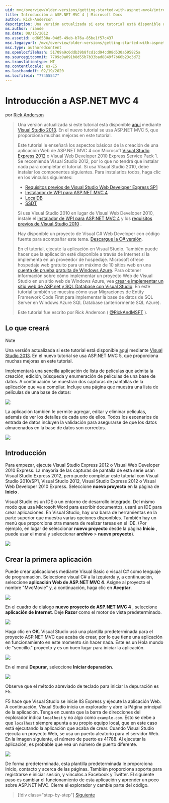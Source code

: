 ```yaml
---
uid: mvc/overview/older-versions/getting-started-with-aspnet-mvc4/intro-to-aspnet-mvc-4
title: Introducción a ASP.NET MVC 4 | Microsoft Docs
author: Rick-Anderson
description: Una versión actualizada si este tutorial está disponible aquí mediante Visual Studio 2013. En el nuevo tutorial se usa ASP.NET MVC 5, que proporciona muchas mejoras sobre t...
ms.author: riande
ms.date: 08/15/2012
ms.assetid: ed66530a-04d5-49eb-b76a-85be1f57c437
msc.legacyurl: /mvc/overview/older-versions/getting-started-with-aspnet-mvc4/intro-to-aspnet-mvc-4
msc.type: authoredcontent
ms.openlocfilehash: 51709a9c6ddb39b8fcd1cd94cd08d530a595825a
ms.sourcegitcommit: 7709c0a091b8d55b7b33bad8849f7b66b23c3d72
ms.translationtype: MT
ms.contentlocale: es-ES
ms.lasthandoff: 02/19/2020
ms.locfileid: "77455547"
---
```

# <a name="intro-to-aspnet-mvc-4"></a>Introducción a ASP.NET MVC 4

por [Rick Anderson](https://twitter.com/RickAndMSFT)

> Una versión actualizada si este tutorial está disponible [aquí](../../getting-started/introduction/getting-started.md) mediante [Visual Studio 2013](https://my.visualstudio.com/Downloads?q=visual%20studio%202013). En el nuevo tutorial se usa ASP.NET MVC 5, que proporciona muchas mejoras en este tutorial.
>
> Este tutorial le enseñará los aspectos básicos de la creación de una aplicación Web de ASP.NET MVC 4 con Microsoft [Visual Studio Express 2012](https://www.microsoft.com/visualstudio/11/products/express) o Visual Web Developer 2010 Express Service Pack 1. Se recomienda Visual Studio 2012, por lo que no tendrá que instalar nada para completar el tutorial. Si usa Visual Studio 2010, debe instalar los componentes siguientes. Para instalarlos todos, haga clic en los vínculos siguientes:
>
> - [Requisitos previos de Visual Studio Web Developer Express SP1](https://www.microsoft.com/web/gallery/install.aspx?appid=VWD2010SP1Pack)
> - [Instalador de WPI para ASP.NET MVC 4](https://go.microsoft.com/fwlink/?LinkId=243392)
> - [LocalDB](https://www.microsoft.com/web/gallery/install.aspx?appid=SQLLocalDBOnly_11_0)
> - [SSDT](https://blogs.msdn.com/b/rickandy/archive/2012/08/02/installing-and-using-sql-server-data-tools-ssdt-on-visual-studio-2010-and-vwd.aspx)
>
> Si usa Visual Studio 2010 en lugar de Visual Web Developer 2010, instale el [instalador de WPI para ASP.NET MVC 4](https://go.microsoft.com/fwlink/?LinkId=243392) y los [requisitos previos de Visual Studio 2010](https://www.microsoft.com/web/gallery/install.aspx?appsxml=&amp;appid=VS2010SP1Pack) .
>
> Hay disponible un proyecto de Visual C# Web Developer con código fuente para acompañar este tema. [Descargue la C# versión](https://code.msdn.microsoft.com/Intro-to-ASPNET-MVC-4-61d0219d/file/114480/1/MvcMovie.zip).
>
> En el tutorial, ejecute la aplicación en Visual Studio. También puede hacer que la aplicación esté disponible a través de Internet si la implementa en un proveedor de hospedaje. Microsoft ofrece hospedaje web gratuito para un máximo de 10 sitios web en una [cuenta de prueba gratuita de Windows Azure](https://www.windowsazure.com/pricing/free-trial/?WT.mc_id=A443DD604). Para obtener información sobre cómo implementar un proyecto Web de Visual Studio en un sitio web de Windows Azure, vea [crear e implementar un sitio web de ASP.net y SQL Database con Visual Studio](https://docs.microsoft.com/dotnet/azure/). En este tutorial también se muestra cómo usar Migraciones de Entity Framework Code First para implementar la base de datos de SQL Server en Windows Azure SQL Database (anteriormente SQL Azure).
>
> Este tutorial fue escrito por Rick Anderson ( [@RickAndMSFT](https://twitter.com/#!/RickAndMSFT) ).

## <a name="what-youll-build"></a>Lo que creará

> [!NOTE]
> Una versión actualizada si este tutorial está disponible [aquí](../../getting-started/introduction/getting-started.md) mediante [Visual Studio 2013](https://my.visualstudio.com/Downloads?q=visual%20studio%202013). En el nuevo tutorial se usa ASP.NET MVC 5, que proporciona muchas mejoras en este tutorial.

Implementará una sencilla aplicación de lista de películas que admita la creación, edición, búsqueda y enumeración de películas de una base de datos. A continuación se muestran dos capturas de pantallas de la aplicación que va a compilar. Incluye una página que muestra una lista de películas de una base de datos:

![](intro-to-aspnet-mvc-4/_static/image1.png)

La aplicación también le permite agregar, editar y eliminar películas, además de ver los detalles de cada uno de ellos. Todos los escenarios de entrada de datos incluyen la validación para asegurarse de que los datos almacenados en la base de datos son correctos.

![](intro-to-aspnet-mvc-4/_static/image2.png)

## <a name="getting-started"></a>Introducción

Para empezar, ejecute Visual Studio Express 2012 o Visual Web Developer 2010 Express. La mayoría de las capturas de pantalla de esta serie usan Visual Studio Express 2012, pero puede completar este tutorial con Visual Studio 2010/SP1, Visual Studio 2012, Visual Studio Express 2012 o Visual Web Developer 2010 Express. Seleccione **nuevo proyecto** en la página de **Inicio** .

Visual Studio es un IDE o un entorno de desarrollo integrado. Del mismo modo que usa Microsoft Word para escribir documentos, usará un IDE para crear aplicaciones. En Visual Studio, hay una barra de herramientas en la parte superior que muestra varias opciones disponibles. También hay un menú que proporciona otra manera de realizar tareas en el IDE. (Por ejemplo, en lugar de seleccionar **nuevo proyecto** desde la página **Inicio** , puede usar el menú y seleccionar **archivo** &gt; **nuevo proyecto**).

![](intro-to-aspnet-mvc-4/_static/image3.png)

## <a name="creating-your-first-application"></a>Crear la primera aplicación

Puede crear aplicaciones mediante Visual Basic o visual C# como lenguaje de programación. Seleccione visual C# a la izquierda y, a continuación, seleccione **aplicación Web de ASP.NET MVC 4**. Asigne al proyecto el nombre &quot;MvcMovie&quot; y, a continuación, haga clic en **Aceptar**.

![](intro-to-aspnet-mvc-4/_static/image4.png)

En el cuadro de diálogo **nuevo proyecto de ASP.NET MVC 4** , seleccione **aplicación de Internet**. Deje **Razor** como el motor de vista predeterminado.

![](intro-to-aspnet-mvc-4/_static/image5.png)

Haga clic en **OK**. Visual Studio usó una plantilla predeterminada para el proyecto ASP.NET MVC que acaba de crear, por lo que tiene una aplicación en funcionamiento en este momento sin hacer nada. Este es un Hola mundo de &quot;sencillo.&quot; proyecto y es un buen lugar para iniciar la aplicación.

![](intro-to-aspnet-mvc-4/_static/image6.png)

En el menú **Depurar**, seleccione **Iniciar depuración**.

![](intro-to-aspnet-mvc-4/_static/image7.png)

Observe que el método abreviado de teclado para iniciar la depuración es F5.

F5 hace que Visual Studio se inicie IIS Express y ejecute la aplicación Web. A continuación, Visual Studio inicia un explorador y abre la Página principal de la aplicación. Tenga en cuenta que la barra de direcciones del explorador indica `localhost` y no algo como `example.com`. Esto se debe a que `localhost` siempre apunta a su propio equipo local, que en este caso está ejecutando la aplicación que acaba de crear. Cuando Visual Studio ejecuta un proyecto Web, se usa un puerto aleatorio para el servidor Web. En la imagen siguiente, el número de puerto es 41788. Al ejecutar la aplicación, es probable que vea un número de puerto diferente.

![](intro-to-aspnet-mvc-4/_static/image8.png)

De forma predeterminada, esta plantilla predeterminada le proporciona Inicio, contacto y acerca de las páginas. También proporciona soporte para registrarse e iniciar sesión, y vínculos a Facebook y Twitter. El siguiente paso es cambiar el funcionamiento de esta aplicación y aprender un poco sobre ASP.NET MVC. Cierre el explorador y cambie parte del código.

> [!div class="step-by-step"]
> [Siguiente](adding-a-controller.md)
